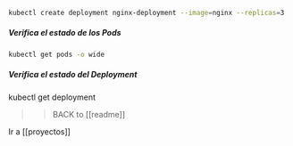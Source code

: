 ```sh
kubectl create deployment nginx-deployment --image=nginx --replicas=3
```
##### Verifica el estado de los Pods
```sh
kubectl get pods -o wide
```
##### Verifica el estado del Deployment 
kubectl get deployment






>> BACK to [[readme]]

 Ir a [[proyectos]]